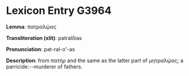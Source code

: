 # Lexicon Entry G3964

**Lemma**: πατραλῴας

**Transliteration (xlit)**: patralṓias

**Pronunciation**: pat-ral-o'-as

**Description**:
from πατήρ and the same as the latter part of μητραλῴας; a parricide:--murderer of fathers.
